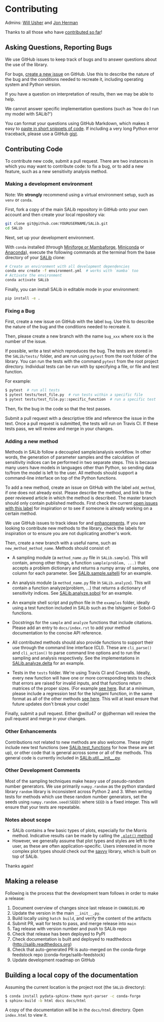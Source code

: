 # Contributing

Admins: [Will Usher](https://github.com/willu47) and [Jon Herman](https://github.com/jdherman)

Thanks to all those who have [contributed so far](https://github.com/SALib/SALib/graphs/contributors)!

## Asking Questions, Reporting Bugs

We use GitHub issues to keep track of bugs and to answer questions about the use
of the library.

For bugs, [create a new issue](https://github.com/SALib/SALib/issues/new)
on GitHub. Use this to describe the nature of the bug and
the conditions needed to recreate it, including operating system and Python version.

If you have a question on interpretation of results, then we may be able to help.

We cannot answer specific implementation questions (such as 'how do I run my model
with SALib?')

You can format your questions using GitHub Markdown, which makes it easy to [paste in short snippets of code](https://help.github.com/articles/creating-and-highlighting-code-blocks/). If including a very long Python error traceback, please use a GitHub [gist](https://gist.github.com/).

## Contributing Code

To contribute new code, submit a pull request. There are two instances in which you may want to contribute code: to fix a bug, or to add a new feature, such as a new sensitivity analysis method.

### Making a development environment

Note: We **strongly** recommend using a virtual environment setup, such as
`venv` or `conda`.

First, fork a copy of the main SALib repository in GitHub onto your own
account and then create your local repository via:

```sh
git clone git@github.com:YOURUSERNAME/SALib.git
cd SALib
```

Next, set up your development environment.

With `conda` installed (through
[Miniforge or Mambaforge](https://github.com/conda-forge/miniforge),
[Miniconda](https://docs.conda.io/en/latest/miniconda.html) or
[Anaconda](https://www.anaconda.com/products/individual)), execute the
following commands at the terminal from the base directory of your
[SALib](https://github.com/SALib/SALib) clone:

```sh
# Create an environment with all development dependencies
conda env create -f environment.yml  # works with `mamba` too
# Activate the environment
conda activate SALib
```

Finally, you can install SALib in editable mode in your environment:

```sh
pip install -e .
```

### Fixing a Bug

First, create a new issue on GitHub with the label `bug`. Use this to describe the nature of the bug and the conditions needed to recreate it.

Then, please create a new branch with the name `bug_xxx` where xxx is the number of the issue.

If possible, write a test which reproduces the bug. The tests are stored in the `SALib/tests/` folder, and are run using `pytest` from the root folder of the library.
You can run the tests with the command `pytest` from the root project directory. Individual tests can be run with by specifying a file, or file and test function.

For example:

```bash
$ pytest  # run all tests
$ pytest tests/test_file.py  # run tests within a specific file
$ pytest tests/test_file.py::specific_function  # run a specific test
```

Then, fix the bug in the code so that the test passes.

Submit a pull request with a descriptive title and reference the issue in the text. Once a pull request is submitted, the tests will run on Travis CI. If these tests pass, we will review and merge in your changes.

### Adding a new method

Methods in SALib follow a decoupled sample/analysis workflow. In other words, the generation of parameter samples and the calculation of sensitivity indices can be performed in two separate steps. This is because many users have models in languages other than Python, so sending data to/from the model is left to the user. All methods should support a command-line interface on top of the Python functions.

To add a new method, create an issue on GitHub with the label `add_method`, if one does not already exist. Please describe the method, and link to the peer reviewed article in which the method is described. The master branch should only contain published methods. First check the current [open issues with this label](https://github.com/SALib/SALib/labels/add_method) for inspiration or to see if someone is already working on a certain method.

We use GitHub issues to track ideas for  and [enhancements](https://github.com/SALib/SALib/labels/enhancement).  If you are looking to contribute new methods to the library, check the labels for inspiration or to ensure you are not duplicating another's work.

Then, create a new branch with a useful name, such as `new_method_method_name`. Methods should consist of:

* A sampling module (a `method_name.py` file in `SALib.sample`). This will contain, among other things, a function `sample(problem, ...)` that accepts a problem dictionary and returns a numpy array of samples, one column for each parameter. See [SALib.sample.saltelli](https://github.com/SALib/SALib/blob/main/SALib/sample/saltelli.py) for an example.

* An analysis module (a `method_name.py` file in `SALib.analyze`). This will contain a function analyze(problem, ...) that returns a dictionary of sensitivity indices. See [SALib.analyze.sobol](https://github.com/SALib/SALib/blob/main/SALib/analyze/sobol.py) for an example.

* An example shell script and python file in the `examples` folder, ideally using a test function included in SALib such as the Ishigami or Sobol-G functions.

* Docstrings for the `sample` and `analyze` functions that include citations. Please add an entry to `docs/index.rst` to add your method documentation to the concise API reference.

* All contributed methods should also provide functions to support their use through the command line interface (CLI). These are `cli_parse()` and `cli_action()` to parse command line options and to run the sampling and analysis respectively. See the implementations in [SALib.analyze.delta](https://github.com/SALib/SALib/blob/consolidate-cli/SALib/analyze/delta.py) for an example.

* Tests in the `tests` folder.  We're using Travis CI and Coveralls. Ideally, every new function will have one or more corresponding tests to check that errors are raised for invalid inputs, and that functions return matrices of the proper sizes. (For example [see here](https://github.com/SALib/SALib/blob/main/tests/test_sobol.py). But at a minimum, please include a regression test for the Ishigami function, in the same format as all of the other methods [see here](https://github.com/SALib/SALib/blob/main/tests/test_regression.py). This will at least ensure that future updates don't break your code!

Finally, submit a pull request. Either @willu47 or @jdherman will review the pull request and merge in your changes.


### Other Enhancements

Contributions not related to new methods are also welcome. These might include new test functions (see [SALib.test_functions](https://github.com/SALib/SALib/tree/main/SALib/test_functions) for how these are set up), or other code that is general across some or all of the methods. This general code is currently included in [SALib.util.\_\_init\_\_.py](https://github.com/SALib/SALib/blob/main/SALib/util/__init__.py).


### Other Development Comments

Most of the sampling techniques make heavy use of pseudo-random number
generators.
We use primarily `numpy.random` as the python standard library
`random` library is inconsistent across Python 2 and 3.
When writing tests for methods which use these random number generators, set the seeds using `numpy.random.seed(SEED)`
where `SEED` is a fixed integer.
This will ensure that your tests are repeatable.

### Notes about scope

* SALib contains a few basic types of plots, especially for the Morris method. Indicative results can be made by calling the [`.plot()` method](https://salib.readthedocs.io/en/main/basics.html#basic-plotting)
* However, we generally assume that plot types and styles are left to the user, as these are often application-specific. Users interested in more complex plot types should check out the [savvy](https://github.com/houghb/savvy) library, which is built on top of SALib.

Thanks again!

## Making a release

Following is the process that the development team follows in order to make
a release:

1. Document overview of changes since last release in `CHANGELOG.MD`
2. Update the version in the main `__init__.py`.
3. Build locally using `hatch build`, and verify the content of the artifacts
4. Submit PR, wait for tests to pass, and merge release into `main`
5. Tag release with version number and push to SALib repo
6. Check that release has been deployed to PyPI
7. Check documentation is built and deployed to readthedocs (http://salib.readthedocs.org)
8. Check that auto-generated PR is auto-merged on the conda-forge feedstock repo (conda-forge/salib-feedstock)
9. Update development roadmap on GitHub

## Building a local copy of the documentation

Assuming the current location is the project root (the `SALib` directory):

```bash
$ conda install pydata-sphinx-theme myst-parser -c conda-forge
$ sphinx-build -b html docs docs/html
```

A copy of the documentation will be in the `docs/html` directory.
Open `index.html` to view it.
